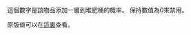 這個數字是該物品添加一層到堆肥桶的概率。 保持數值為0來禁用。

原版值可以在[這裏](https://minecraft.fandom.com/zh/wiki/%E5%A0%86%E8%82%A5%E6%A1%B6?variant=zh-tw#%E7%94%A8%E9%80%94)查看。